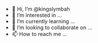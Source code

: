 - 👋 Hi, I’m @kingslymbah
- 👀 I’m interested in ...
- 🌱 I’m currently learning ...
- 💞️ I’m looking to collaborate on ...
- 📫 How to reach me ...

<!---
kingslymbah/kingslymbah is a ✨ special ✨ repository because its `README.md` (this file) appears on your GitHub profile.
You can click the Preview link to take a look at your changes.
--->
